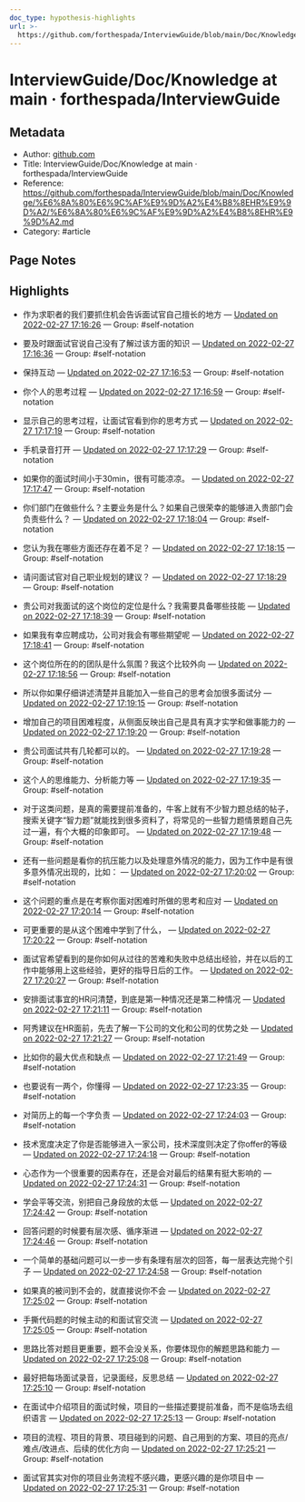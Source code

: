 ```yaml
---
doc_type: hypothesis-highlights
url: >-
  https://github.com/forthespada/InterviewGuide/blob/main/Doc/Knowledge/%E6%8A%80%E6%9C%AF%E9%9D%A2%E4%B8%8EHR%E9%9D%A2/%E6%8A%80%E6%9C%AF%E9%9D%A2%E4%B8%8EHR%E9%9D%A2.md
---
```


# InterviewGuide/Doc/Knowledge at main · forthespada/InterviewGuide

## Metadata
- Author: [github.com]()
- Title: InterviewGuide/Doc/Knowledge at main · forthespada/InterviewGuide
- Reference: https://github.com/forthespada/InterviewGuide/blob/main/Doc/Knowledge/%E6%8A%80%E6%9C%AF%E9%9D%A2%E4%B8%8EHR%E9%9D%A2/%E6%8A%80%E6%9C%AF%E9%9D%A2%E4%B8%8EHR%E9%9D%A2.md
- Category: #article

## Page Notes
## Highlights
- 作为求职者的我们要抓住机会告诉面试官自己擅长的地方 — [Updated on 2022-02-27 17:16:26](https://hyp.is/8Nk4fpetEeypg59MU0d5gA/github.com/forthespada/InterviewGuide/blob/main/Doc/Knowledge/%E6%8A%80%E6%9C%AF%E9%9D%A2%E4%B8%8EHR%E9%9D%A2/%E6%8A%80%E6%9C%AF%E9%9D%A2%E4%B8%8EHR%E9%9D%A2.md) — Group: #self-notation

- 要及时跟面试官说自己没有了解过该方面的知识 — [Updated on 2022-02-27 17:16:36](https://hyp.is/9qhjJJetEeyoUvuE9vHbhg/github.com/forthespada/InterviewGuide/blob/main/Doc/Knowledge/%E6%8A%80%E6%9C%AF%E9%9D%A2%E4%B8%8EHR%E9%9D%A2/%E6%8A%80%E6%9C%AF%E9%9D%A2%E4%B8%8EHR%E9%9D%A2.md) — Group: #self-notation

- 保持互动 — [Updated on 2022-02-27 17:16:53](https://hyp.is/AP2h4JeuEeya_D96sqh9dg/github.com/forthespada/InterviewGuide/blob/main/Doc/Knowledge/%E6%8A%80%E6%9C%AF%E9%9D%A2%E4%B8%8EHR%E9%9D%A2/%E6%8A%80%E6%9C%AF%E9%9D%A2%E4%B8%8EHR%E9%9D%A2.md) — Group: #self-notation

- 你个人的思考过程 — [Updated on 2022-02-27 17:16:59](https://hyp.is/BFFrQpeuEeywvVuoaveKxQ/github.com/forthespada/InterviewGuide/blob/main/Doc/Knowledge/%E6%8A%80%E6%9C%AF%E9%9D%A2%E4%B8%8EHR%E9%9D%A2/%E6%8A%80%E6%9C%AF%E9%9D%A2%E4%B8%8EHR%E9%9D%A2.md) — Group: #self-notation

- 显示自己的思考过程，让面试官看到你的思考方式 — [Updated on 2022-02-27 17:17:19](https://hyp.is/EGt9KJeuEeypHIOdPybf0A/github.com/forthespada/InterviewGuide/blob/main/Doc/Knowledge/%E6%8A%80%E6%9C%AF%E9%9D%A2%E4%B8%8EHR%E9%9D%A2/%E6%8A%80%E6%9C%AF%E9%9D%A2%E4%B8%8EHR%E9%9D%A2.md) — Group: #self-notation

- 手机录音打开 — [Updated on 2022-02-27 17:17:29](https://hyp.is/FgWQ1JeuEey3-LfaUbkaSQ/github.com/forthespada/InterviewGuide/blob/main/Doc/Knowledge/%E6%8A%80%E6%9C%AF%E9%9D%A2%E4%B8%8EHR%E9%9D%A2/%E6%8A%80%E6%9C%AF%E9%9D%A2%E4%B8%8EHR%E9%9D%A2.md) — Group: #self-notation

- 如果你的面试时间小于30min，很有可能凉凉。 — [Updated on 2022-02-27 17:17:47](https://hyp.is/ITl7gpeuEeya_Z9kM_XfZQ/github.com/forthespada/InterviewGuide/blob/main/Doc/Knowledge/%E6%8A%80%E6%9C%AF%E9%9D%A2%E4%B8%8EHR%E9%9D%A2/%E6%8A%80%E6%9C%AF%E9%9D%A2%E4%B8%8EHR%E9%9D%A2.md) — Group: #self-notation

- 你们部门在做些什么？主要业务是什么？如果自己很荣幸的能够进入贵部门会负责些什么？ — [Updated on 2022-02-27 17:18:04](https://hyp.is/K3by5peuEeyoDBfjisMLGg/github.com/forthespada/InterviewGuide/blob/main/Doc/Knowledge/%E6%8A%80%E6%9C%AF%E9%9D%A2%E4%B8%8EHR%E9%9D%A2/%E6%8A%80%E6%9C%AF%E9%9D%A2%E4%B8%8EHR%E9%9D%A2.md) — Group: #self-notation

- 您认为我在哪些方面还存在着不足？ — [Updated on 2022-02-27 17:18:15](https://hyp.is/MdHJ9JeuEeyojrexB6EBEg/github.com/forthespada/InterviewGuide/blob/main/Doc/Knowledge/%E6%8A%80%E6%9C%AF%E9%9D%A2%E4%B8%8EHR%E9%9D%A2/%E6%8A%80%E6%9C%AF%E9%9D%A2%E4%B8%8EHR%E9%9D%A2.md) — Group: #self-notation

- 请问面试官对自己职业规划的建议？ — [Updated on 2022-02-27 17:18:29](https://hyp.is/OcrsgJeuEey3e6MzqG4RpQ/github.com/forthespada/InterviewGuide/blob/main/Doc/Knowledge/%E6%8A%80%E6%9C%AF%E9%9D%A2%E4%B8%8EHR%E9%9D%A2/%E6%8A%80%E6%9C%AF%E9%9D%A2%E4%B8%8EHR%E9%9D%A2.md) — Group: #self-notation

- 贵公司对我面试的这个岗位的定位是什么？我需要具备哪些技能 — [Updated on 2022-02-27 17:18:39](https://hyp.is/QAo90JeuEeymKxNInaXsyA/github.com/forthespada/InterviewGuide/blob/main/Doc/Knowledge/%E6%8A%80%E6%9C%AF%E9%9D%A2%E4%B8%8EHR%E9%9D%A2/%E6%8A%80%E6%9C%AF%E9%9D%A2%E4%B8%8EHR%E9%9D%A2.md) — Group: #self-notation

- 如果我有幸应聘成功，公司对我会有哪些期望呢 — [Updated on 2022-02-27 17:18:41](https://hyp.is/QWEu0peuEeyfja9QoKsjhA/github.com/forthespada/InterviewGuide/blob/main/Doc/Knowledge/%E6%8A%80%E6%9C%AF%E9%9D%A2%E4%B8%8EHR%E9%9D%A2/%E6%8A%80%E6%9C%AF%E9%9D%A2%E4%B8%8EHR%E9%9D%A2.md) — Group: #self-notation

- 这个岗位所在的的团队是什么氛围？我这个比较外向 — [Updated on 2022-02-27 17:18:56](https://hyp.is/SjdfQJeuEey6jLdpaBfwbw/github.com/forthespada/InterviewGuide/blob/main/Doc/Knowledge/%E6%8A%80%E6%9C%AF%E9%9D%A2%E4%B8%8EHR%E9%9D%A2/%E6%8A%80%E6%9C%AF%E9%9D%A2%E4%B8%8EHR%E9%9D%A2.md) — Group: #self-notation

- 所以你如果仔细讲述清楚并且能加入一些自己的思考会加很多面试分 — [Updated on 2022-02-27 17:19:15](https://hyp.is/VTUVNpeuEey5f6vmaf2evQ/github.com/forthespada/InterviewGuide/blob/main/Doc/Knowledge/%E6%8A%80%E6%9C%AF%E9%9D%A2%E4%B8%8EHR%E9%9D%A2/%E6%8A%80%E6%9C%AF%E9%9D%A2%E4%B8%8EHR%E9%9D%A2.md) — Group: #self-notation

- 增加自己的项目困难程度，从侧面反映出自己是具有真才实学和做事能力的 — [Updated on 2022-02-27 17:19:20](https://hyp.is/WLJEVJeuEeyfkF_oFXSGEg/github.com/forthespada/InterviewGuide/blob/main/Doc/Knowledge/%E6%8A%80%E6%9C%AF%E9%9D%A2%E4%B8%8EHR%E9%9D%A2/%E6%8A%80%E6%9C%AF%E9%9D%A2%E4%B8%8EHR%E9%9D%A2.md) — Group: #self-notation

- 贵公司面试共有几轮都可以的。 — [Updated on 2022-02-27 17:19:28](https://hyp.is/XQTz5JeuEeyqpaOa2Xl-YA/github.com/forthespada/InterviewGuide/blob/main/Doc/Knowledge/%E6%8A%80%E6%9C%AF%E9%9D%A2%E4%B8%8EHR%E9%9D%A2/%E6%8A%80%E6%9C%AF%E9%9D%A2%E4%B8%8EHR%E9%9D%A2.md) — Group: #self-notation

- 这个人的思维能力、分析能力等 — [Updated on 2022-02-27 17:19:35](https://hyp.is/YR3IypeuEeyfkdt6QcWDAg/github.com/forthespada/InterviewGuide/blob/main/Doc/Knowledge/%E6%8A%80%E6%9C%AF%E9%9D%A2%E4%B8%8EHR%E9%9D%A2/%E6%8A%80%E6%9C%AF%E9%9D%A2%E4%B8%8EHR%E9%9D%A2.md) — Group: #self-notation

- 对于这类问题，是真的需要提前准备的，牛客上就有不少智力题总结的帖子，搜索关键字“智力题”就能找到很多资料了，将常见的一些智力题情景题自己先过一遍，有个大概的印象即可。 — [Updated on 2022-02-27 17:19:48](https://hyp.is/aR9jxpeuEeyYxX_VcmAgew/github.com/forthespada/InterviewGuide/blob/main/Doc/Knowledge/%E6%8A%80%E6%9C%AF%E9%9D%A2%E4%B8%8EHR%E9%9D%A2/%E6%8A%80%E6%9C%AF%E9%9D%A2%E4%B8%8EHR%E9%9D%A2.md) — Group: #self-notation

- 还有一些问题是看你的抗压能力以及处理意外情况的能力，因为工作中是有很多意外情况出现的，比如： — [Updated on 2022-02-27 17:20:02](https://hyp.is/cb5m0JeuEeyqpr-49gayZQ/github.com/forthespada/InterviewGuide/blob/main/Doc/Knowledge/%E6%8A%80%E6%9C%AF%E9%9D%A2%E4%B8%8EHR%E9%9D%A2/%E6%8A%80%E6%9C%AF%E9%9D%A2%E4%B8%8EHR%E9%9D%A2.md) — Group: #self-notation

- 这个问题的重点是在考察你面对困难时所做的思考和应对 — [Updated on 2022-02-27 17:20:14](https://hyp.is/eM1sqpeuEeyoVUs_hxJu3Q/github.com/forthespada/InterviewGuide/blob/main/Doc/Knowledge/%E6%8A%80%E6%9C%AF%E9%9D%A2%E4%B8%8EHR%E9%9D%A2/%E6%8A%80%E6%9C%AF%E9%9D%A2%E4%B8%8EHR%E9%9D%A2.md) — Group: #self-notation

- 可更重要的是从这个困难中学到了什么， — [Updated on 2022-02-27 17:20:22](https://hyp.is/fWexYpeuEeyrODf1tE-BIQ/github.com/forthespada/InterviewGuide/blob/main/Doc/Knowledge/%E6%8A%80%E6%9C%AF%E9%9D%A2%E4%B8%8EHR%E9%9D%A2/%E6%8A%80%E6%9C%AF%E9%9D%A2%E4%B8%8EHR%E9%9D%A2.md) — Group: #self-notation

- 面试官希望看到的是你如何从过往的苦难和失败中总结出经验，并在以后的工作中能够用上这些经验，更好的指导日后的工作。 — [Updated on 2022-02-27 17:20:27](https://hyp.is/gKT4WJeuEeyevzdIvzB8LA/github.com/forthespada/InterviewGuide/blob/main/Doc/Knowledge/%E6%8A%80%E6%9C%AF%E9%9D%A2%E4%B8%8EHR%E9%9D%A2/%E6%8A%80%E6%9C%AF%E9%9D%A2%E4%B8%8EHR%E9%9D%A2.md) — Group: #self-notation

- 安排面试事宜的HR问清楚，到底是第一种情况还是第二种情况 — [Updated on 2022-02-27 17:21:11](https://hyp.is/mur1jJeuEey6pv8iivvDFQ/github.com/forthespada/InterviewGuide/blob/main/Doc/Knowledge/%E6%8A%80%E6%9C%AF%E9%9D%A2%E4%B8%8EHR%E9%9D%A2/%E6%8A%80%E6%9C%AF%E9%9D%A2%E4%B8%8EHR%E9%9D%A2.md) — Group: #self-notation

- 阿秀建议在HR面前，先去了解一下公司的文化和公司的优势之处 — [Updated on 2022-02-27 17:21:27](https://hyp.is/pE7m2JeuEeyoDodU9QqfAA/github.com/forthespada/InterviewGuide/blob/main/Doc/Knowledge/%E6%8A%80%E6%9C%AF%E9%9D%A2%E4%B8%8EHR%E9%9D%A2/%E6%8A%80%E6%9C%AF%E9%9D%A2%E4%B8%8EHR%E9%9D%A2.md) — Group: #self-notation

- 比如你的最大优点和缺点 — [Updated on 2022-02-27 17:21:49](https://hyp.is/sTjQSJeuEeyzc3MbImkQfA/github.com/forthespada/InterviewGuide/blob/main/Doc/Knowledge/%E6%8A%80%E6%9C%AF%E9%9D%A2%E4%B8%8EHR%E9%9D%A2/%E6%8A%80%E6%9C%AF%E9%9D%A2%E4%B8%8EHR%E9%9D%A2.md) — Group: #self-notation

- 也要说有一两个，你懂得 — [Updated on 2022-02-27 17:23:35](https://hyp.is/8H46wpeuEey1G3emKYRTmw/github.com/forthespada/InterviewGuide/blob/main/Doc/Knowledge/%E6%8A%80%E6%9C%AF%E9%9D%A2%E4%B8%8EHR%E9%9D%A2/%E6%8A%80%E6%9C%AF%E9%9D%A2%E4%B8%8EHR%E9%9D%A2.md) — Group: #self-notation

- 对简历上的每一个字负责 — [Updated on 2022-02-27 17:24:03](https://hyp.is/AUstYJevEey3-l83-eNJZQ/github.com/forthespada/InterviewGuide/blob/main/Doc/Knowledge/%E6%8A%80%E6%9C%AF%E9%9D%A2%E4%B8%8EHR%E9%9D%A2/%E6%8A%80%E6%9C%AF%E9%9D%A2%E4%B8%8EHR%E9%9D%A2.md) — Group: #self-notation

- 技术宽度决定了你是否能够进入一家公司，技术深度则决定了你offer的等级 — [Updated on 2022-02-27 17:24:18](https://hyp.is/CkqrPpevEeyvIjdhkDNqBw/github.com/forthespada/InterviewGuide/blob/main/Doc/Knowledge/%E6%8A%80%E6%9C%AF%E9%9D%A2%E4%B8%8EHR%E9%9D%A2/%E6%8A%80%E6%9C%AF%E9%9D%A2%E4%B8%8EHR%E9%9D%A2.md) — Group: #self-notation

- 心态作为一个很重要的因素存在，还是会对最后的结果有挺大影响的 — [Updated on 2022-02-27 17:24:31](https://hyp.is/EgKQ7pevEey5YeOJWxPpog/github.com/forthespada/InterviewGuide/blob/main/Doc/Knowledge/%E6%8A%80%E6%9C%AF%E9%9D%A2%E4%B8%8EHR%E9%9D%A2/%E6%8A%80%E6%9C%AF%E9%9D%A2%E4%B8%8EHR%E9%9D%A2.md) — Group: #self-notation

- 学会平等交流，别把自己身段放的太低 — [Updated on 2022-02-27 17:24:42](https://hyp.is/GIWl-pevEeywwJfKu-cjbg/github.com/forthespada/InterviewGuide/blob/main/Doc/Knowledge/%E6%8A%80%E6%9C%AF%E9%9D%A2%E4%B8%8EHR%E9%9D%A2/%E6%8A%80%E6%9C%AF%E9%9D%A2%E4%B8%8EHR%E9%9D%A2.md) — Group: #self-notation

- 回答问题的时候要有层次感、循序渐进 — [Updated on 2022-02-27 17:24:46](https://hyp.is/Grl72pevEeyr7ZPK174ArA/github.com/forthespada/InterviewGuide/blob/main/Doc/Knowledge/%E6%8A%80%E6%9C%AF%E9%9D%A2%E4%B8%8EHR%E9%9D%A2/%E6%8A%80%E6%9C%AF%E9%9D%A2%E4%B8%8EHR%E9%9D%A2.md) — Group: #self-notation

- 一个简单的基础问题可以一步一步有条理有层次的回答，每一层表达完抛个引子 — [Updated on 2022-02-27 17:24:58](https://hyp.is/Iea7mJevEey6ql8LDu5dVA/github.com/forthespada/InterviewGuide/blob/main/Doc/Knowledge/%E6%8A%80%E6%9C%AF%E9%9D%A2%E4%B8%8EHR%E9%9D%A2/%E6%8A%80%E6%9C%AF%E9%9D%A2%E4%B8%8EHR%E9%9D%A2.md) — Group: #self-notation

- 如果真的被问到不会的，就直接说你不会 — [Updated on 2022-02-27 17:25:02](https://hyp.is/JBtWOpevEeyWWS9Diw6u1Q/github.com/forthespada/InterviewGuide/blob/main/Doc/Knowledge/%E6%8A%80%E6%9C%AF%E9%9D%A2%E4%B8%8EHR%E9%9D%A2/%E6%8A%80%E6%9C%AF%E9%9D%A2%E4%B8%8EHR%E9%9D%A2.md) — Group: #self-notation

- 手撕代码题的时候主动的和面试官交流 — [Updated on 2022-02-27 17:25:05](https://hyp.is/Jc3t7pevEeylS6Pj0sF6jQ/github.com/forthespada/InterviewGuide/blob/main/Doc/Knowledge/%E6%8A%80%E6%9C%AF%E9%9D%A2%E4%B8%8EHR%E9%9D%A2/%E6%8A%80%E6%9C%AF%E9%9D%A2%E4%B8%8EHR%E9%9D%A2.md) — Group: #self-notation

- 思路比答对题目更重要，题不会没关系，你要体现你的解题思路和能力 — [Updated on 2022-02-27 17:25:08](https://hyp.is/J93jUJevEeyfk18HeeaTBw/github.com/forthespada/InterviewGuide/blob/main/Doc/Knowledge/%E6%8A%80%E6%9C%AF%E9%9D%A2%E4%B8%8EHR%E9%9D%A2/%E6%8A%80%E6%9C%AF%E9%9D%A2%E4%B8%8EHR%E9%9D%A2.md) — Group: #self-notation

- 最好把每场面试录音，记录面经，反思总结 — [Updated on 2022-02-27 17:25:10](https://hyp.is/KVGjwJevEeyr7qt-ONSVHw/github.com/forthespada/InterviewGuide/blob/main/Doc/Knowledge/%E6%8A%80%E6%9C%AF%E9%9D%A2%E4%B8%8EHR%E9%9D%A2/%E6%8A%80%E6%9C%AF%E9%9D%A2%E4%B8%8EHR%E9%9D%A2.md) — Group: #self-notation

- 在面试中介绍项目的面试时候，项目的一些描述要提前准备，而不是临场去组织语言 — [Updated on 2022-02-27 17:25:13](https://hyp.is/KwH-hpevEey_7ENIMnfdDg/github.com/forthespada/InterviewGuide/blob/main/Doc/Knowledge/%E6%8A%80%E6%9C%AF%E9%9D%A2%E4%B8%8EHR%E9%9D%A2/%E6%8A%80%E6%9C%AF%E9%9D%A2%E4%B8%8EHR%E9%9D%A2.md) — Group: #self-notation

- 项目的流程、项目的背景、项目碰到的问题、自己用到的方案、项目的亮点/难点/改进点、后续的优化方向 — [Updated on 2022-02-27 17:25:21](https://hyp.is/L1PkaJevEeypdZevclW6HA/github.com/forthespada/InterviewGuide/blob/main/Doc/Knowledge/%E6%8A%80%E6%9C%AF%E9%9D%A2%E4%B8%8EHR%E9%9D%A2/%E6%8A%80%E6%9C%AF%E9%9D%A2%E4%B8%8EHR%E9%9D%A2.md) — Group: #self-notation

- 面试官其实对你的项目业务流程不感兴趣，更感兴趣的是你项目中 — [Updated on 2022-02-27 17:25:31](https://hyp.is/NaG5npevEeyoVzfyrFIgYQ/github.com/forthespada/InterviewGuide/blob/main/Doc/Knowledge/%E6%8A%80%E6%9C%AF%E9%9D%A2%E4%B8%8EHR%E9%9D%A2/%E6%8A%80%E6%9C%AF%E9%9D%A2%E4%B8%8EHR%E9%9D%A2.md) — Group: #self-notation





